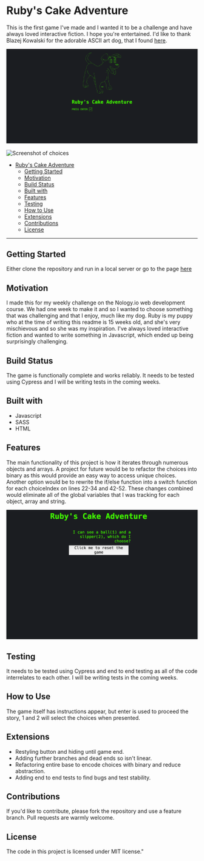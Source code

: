 # Ruby's Cake Adventure

This is the first game I've made and I wanted it to be a challenge and have always loved interactive fiction. I hope you're entertained.
I'd like to thank Blazej Kowalski for the adorable ASCII art dog, that I found [here](https://www.asciiart.eu/animals/dogs).

![Screenshot of landing page](hidden/Screenshot%202021-02-23%20at%2017.40.53.png)

![Screenshot of choices]()

- [Ruby's Cake Adventure](#rubys-cake-adventure)
  - [Getting Started](#getting-started)
  - [Motivation](#motivation)
  - [Build Status](#build-status)
  - [Built with](#built-with)
  - [Features](#features)
  - [Testing](#testing)
  - [How to Use](#how-to-use)
  - [Extensions](#extensions)
  - [Contributions](#contributions)
  - [License](#license)

***

## Getting Started

Either clone the repository and run in a local server or go to the page [here](https://ocoldwell.github.io/rubyscakeadventuregame)

## Motivation

I made this for my weekly challenge on the Nology.io web development course.
We had one week to make it and so I wanted to choose something that was challenging and that I enjoy, much like my dog.
Ruby is my puppy who at the time of writing this readme is 15 weeks old, and she's very mischievous and so she was my inspiration.
I've always loved interactive fiction and wanted to write something in Javascript, which ended up being surprisingly challenging.

## Build Status

The game is functionally complete and works reliably. It needs to be tested using Cypress and I will be writing tests in the coming weeks.

## Built with

- Javascript
- SASS
- HTML

## Features

The main functionality of this project is how it iterates through numerous objects and arrays.
A project for future would be to refactor the choices into binary as this would provide an easy way to access unique choices.
Another option would be to rewrite the if/else function into a switch function for each choiceIndex on lines 22-34 and 42-52. These changes combined would eliminate all of the global variables that I was tracking for each object, array and string.

![Screenshot of choices](hidden/Screenshot%202021-02-23%20at%2019.01.35.png)

## Testing

 It needs to be tested using Cypress and end to end testing as all of the code interrelates to each other.  I will be writing tests in the coming weeks.

## How to Use

The game itself has instructions appear, but enter is used to proceed the story, 1 and 2 will select the choices when presented.

## Extensions

- Restyling button and hiding until game end.
- Adding further branches and dead ends so isn't linear.
- Refactoring entire base to encode choices with binary and reduce abstraction.
- Adding end to end tests to find bugs and test stability.

## Contributions

If you'd like to contribute, please fork the repository and use a feature branch. Pull requests are warmly welcome.

## License

The code in this project is licensed under MIT license."
